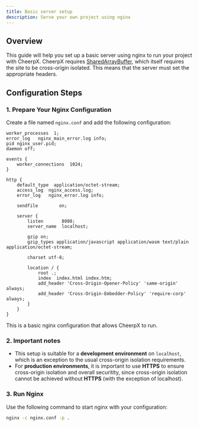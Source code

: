 ```yaml
---
title: Basic server setup
description: Serve your own project using nginx
---
```


## Overview

This guide will help you set up a basic server using nginx to run your project with CheerpX. CheerpX requires [SharedArrayBuffer](https://developer.mozilla.org/en-US/docs/Web/JavaScript/Reference/Global_Objects/SharedArrayBuffer), which itself requires the site to be cross-origin isolated. This means that the server must set the appropriate headers.

## Configuration Steps

### 1. Prepare Your Nginx Configuration

Create a file named `nginx.conf` and add the following configuration:

```nginx
worker_processes  1;
error_log   nginx_main_error.log info;
pid nginx_user.pid;
daemon off;

events {
    worker_connections  1024;
}

http {
    default_type  application/octet-stream;
    access_log  nginx_access.log;
    error_log   nginx_error.log info;

    sendfile        on;

    server {
        listen       8080;
        server_name  localhost;

        gzip on;
        gzip_types application/javascript application/wasm text/plain application/octet-stream;

        charset utf-8;

        location / {
            root .;
            index  index.html index.htm;
            add_header 'Cross-Origin-Opener-Policy' 'same-origin' always;
            add_header 'Cross-Origin-Embedder-Policy' 'require-corp' always;
        }
    }
}
```

This is a basic nginx configuration that allows CheerpX to run.

### 2. Important notes

- This setup is suitable for a **development environment** on `localhost`, which is an exception to the usual cross-origin isolation requirements.
- For **production environments**, it is important to use **HTTPS** to ensure cross-origin isolation and overall securitity, since cross-origin isolation cannot be achieved without **HTTPS** (with the exception of localhost).

### 3. Run Nginx

Use the following command to start nginx with your configuration:

```bash
nginx -c nginx.conf -p .
```
